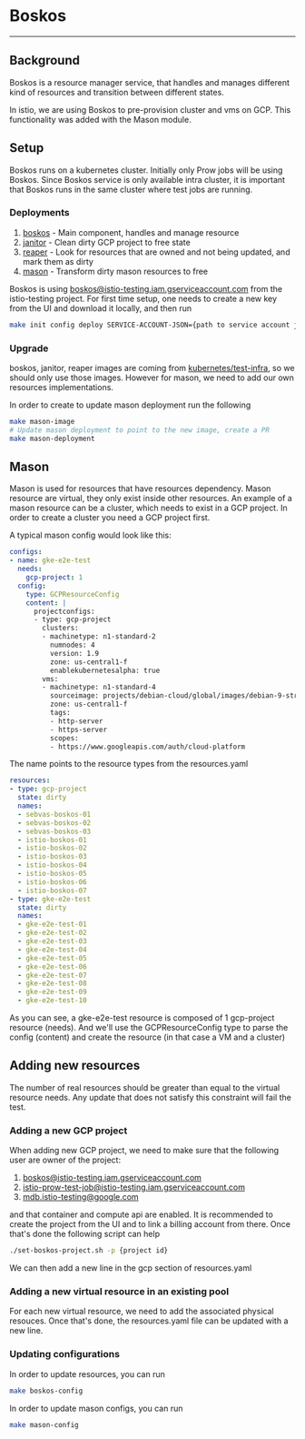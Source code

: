# Boskos
-----

## Background

Boskos is a resource manager service, that handles and manages different kind of
resources and transition between different states.

In istio, we are using Boskos to pre-provision cluster and vms on GCP. This
functionality was added with the Mason module.

## Setup

Boskos runs on a kubernetes cluster. Initially only Prow jobs will be using
Boskos. Since Boskos service is only available intra cluster, it is important
that Boskos runs in the same cluster where test jobs are running.

### Deployments

1. [boskos](./boskos-deployment.yaml)     - Main component, handles and manage resource
2. [janitor](./janitor-deployment.yaml)   - Clean dirty GCP project to free state
3. [reaper](./reaper-deployment.yaml)     - Look for resources that
   are owned and not being updated, and mark them as dirty
4. [mason](./mason-deployment.yaml)       - Transform dirty mason resources to
   free

Boskos is using boskos@istio-testing.iam.gserviceaccount.com from the
istio-testing project. For first time setup, one needs to create a new
key from the UI and download it locally, and then run


```bash
make init config deploy SERVICE-ACCOUNT-JSON={path to service account json file}
```

### Upgrade

boskos, janitor, reaper images are coming from
[kubernetes/test-infra](https://github.com/kubernetes/test-infra/tree/master/boskos),
so we should only use those images. However for mason, we need to add our own
resources implementations.

In order to create to update mason deployment run the following

```bash
make mason-image
# Update mason deployment to point to the new image, create a PR
make mason-deployment
```

## Mason

Mason is used for resources that have resources dependency. Mason resource are
virtual, they only exist inside other resources. An example of a mason resource
can be a cluster, which needs to exist in a GCP project. In order to create a
cluster you need a GCP project first.


A typical mason config would look like this:

```yaml
configs:
- name: gke-e2e-test
  needs:
    gcp-project: 1
  config:
    type: GCPResourceConfig
    content: |
      projectconfigs:
      - type: gcp-project
        clusters:
        - machinetype: n1-standard-2
          numnodes: 4
          version: 1.9
          zone: us-central1-f
          enablekubernetesalpha: true
        vms:
        - machinetype: n1-standard-4
          sourceimage: projects/debian-cloud/global/images/debian-9-stretch-v20180105
          zone: us-central1-f
          tags:
          - http-server
          - https-server
          scopes:
          - https://www.googleapis.com/auth/cloud-platform
```

The name points to the resource types from the resources.yaml

```yaml
resources:
- type: gcp-project
  state: dirty
  names:
  - sebvas-boskos-01
  - sebvas-boskos-02
  - sebvas-boskos-03
  - istio-boskos-01
  - istio-boskos-02
  - istio-boskos-03
  - istio-boskos-04
  - istio-boskos-05
  - istio-boskos-06
  - istio-boskos-07
- type: gke-e2e-test
  state: dirty
  names:
  - gke-e2e-test-01
  - gke-e2e-test-02
  - gke-e2e-test-03
  - gke-e2e-test-04
  - gke-e2e-test-05
  - gke-e2e-test-06
  - gke-e2e-test-07
  - gke-e2e-test-08
  - gke-e2e-test-09
  - gke-e2e-test-10
```

As you can see, a gke-e2e-test resource is composed of 1 gcp-project resource
(needs). And we'll use the GCPResourceConfig type to parse the config (content)
and create the resource (in that case a VM and a cluster)


## Adding new resources

The number of real resources should be greater than equal to the virtual
resource needs. Any update that does not satisfy this constraint will fail the
test.

### Adding a new GCP project

When adding new GCP project, we need to make sure that the following user are
owner of the project:

1. boskos@istio-testing.iam.gserviceaccount.com
2. istio-prow-test-job@istio-testing.iam.gserviceaccount.com
3. mdb.istio-testing@google.com

and that container and compute api are enabled. It is recommended to create the
project from the UI and to link a billing account from there. Once that's done
the following script can help

```bash
./set-boskos-project.sh -p {project id}
```

We can then add a new line in the gcp section of resources.yaml

### Adding a new virtual resource in an existing pool

For each new virtual resource, we need to add the associated physical resouces.
Once that's done, the resources.yaml file can be updated with a new line.

### Updating configurations

In order to update resources, you can run

```bash
make boskos-config
```

In order to update mason configs, you can run

```bash
make mason-config
```


